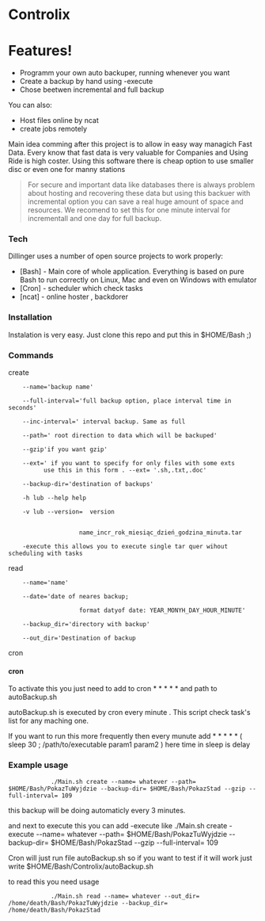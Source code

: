 #                         Controlix
 
#  Features!
 
  -  Programm your own auto backuper, running whenever you want
  - Create a backup by hand using -execute
  - Chose beetwen incremental and full backup
 
 
You can also:
  - Host files online by ncat
  - create jobs remotely
 
 
Main idea comming after this project is to allow in easy way managich Fast Data.
Every know that fast data is very valuable for Companies and Using Ride is high coster. Using this software there is cheap option to use smaller disc or even one for manny stations
 
> For secure and important data like databases there is always problem about hosting and recovering these data but using this backuer with incremental option you can save a real huge amount of space and resources. We recomend to set this for one minute interval for incrementall and one day for full backup.
 
 
 
### Tech
 
Dillinger uses a number of open source projects to work properly:
 
* [Bash] - Main core of whole application. Everything is based on pure Bash to run correctly on Linux, Mac and even on Windows with emulator
* [Cron] -  scheduler which check tasks
* [ncat] - online hoster , backdorer
 
 
### Installation
Instalation is very easy. Just clone this repo and put this in $HOME/Bash ;)
 
### Commands
 
create
 
        --name='backup name'
 
        --full-interval='full backup option, place interval time in seconds'
       
        --inc-interval=' interval backup. Same as full
 
        --path=' root direction to data which will be backuped'
 
        --gzip'if you want gzip'
 
        --ext=' if you want to specify for only files with some exts
              use this in this form . --ext= '.sh,.txt,.doc'
 
        --backup-dir='destination of backups'
 
        -h lub --help help
 
        -v lub --version=  version
 
 
                        name_incr_rok_miesiąc_dzień_godzina_minuta.tar
 
        -execute this allows you to execute single tar quer wihout scheduling with tasks
 
 
read
 
        --name='name'
 
        --date='date of neares backup;
 
                        format datyof date: YEAR_MONYH_DAY_HOUR_MINUTE'
 
        --backup_dir='directory with backup'

        --out_dir='Destination of backup
 
cron
 

 #### cron 
To activate this you just need to add to cron
                * * * * * and path to autoBackup.sh

autoBackup.sh is executed by cron every minute . This script check task's list for any maching one. 

If you want to run this more frequently then every munute add 
                * * * * * ( sleep 30 ; /path/to/executable param1 param2 )
here time in sleep is delay

### Example usage
 
                ./Main.sh create --name= whatever --path= $HOME/Bash/PokazTuWyjdzie --backup-dir= $HOME/Bash/PokazStad --gzip --full-interval= 109
 
  this backup will be doing automaticly every 3 minutes.

 
and next to execute this you can add -execute 
like 
                ./Main.sh create -execute --name= whatever --path= $HOME/Bash/PokazTuWyjdzie --backup-dir= $HOME/Bash/PokazStad --gzip --full-interval= 109

Cron will just run file autoBackup.sh so if you want to test if it will work just write 
                $HOME/Bash/Controlix/autoBackup.sh
 
to read this you need usage
 
                ./Main.sh read --name= whatever --out_dir= /home/death/Bash/PokazTuWyjdzie --backup_dir= /home/death/Bash/PokazStad

